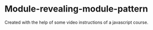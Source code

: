 ﻿# Module-revealing-module-pattern
Created with the help of some video instructions of a javascript course.
